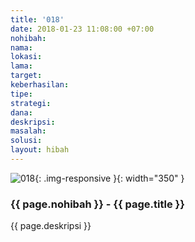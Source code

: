 ```yaml
---
title: '018'
date: 2018-01-23 11:08:00 +07:00
nohibah:
nama:
lokasi:
lama:
target:
keberhasilan:
tipe:
strategi:
dana:
deskripsi:
masalah:
solusi:
layout: hibah
---
```


![018](/static/img/hibahcms/018.png){: .img-responsive }{: width="350" }

### {{ page.nohibah }} - {{ page.title }}

{{ page.deskripsi }}
